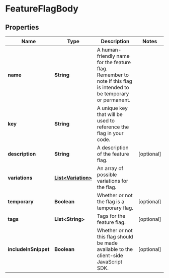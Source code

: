 
# FeatureFlagBody

## Properties
Name | Type | Description | Notes
------------ | ------------- | ------------- | -------------
**name** | **String** | A human-friendly name for the feature flag. Remember to note if this flag is intended to be temporary or permanent. | 
**key** | **String** | A unique key that will be used to reference the flag in your code. | 
**description** | **String** | A description of the feature flag. |  [optional]
**variations** | [**List&lt;Variation&gt;**](Variation.md) | An array of possible variations for the flag. | 
**temporary** | **Boolean** | Whether or not the flag is a temporary flag. |  [optional]
**tags** | **List&lt;String&gt;** | Tags for the feature flag. |  [optional]
**includeInSnippet** | **Boolean** | Whether or not this flag should be made available to the client-side JavaScript SDK. |  [optional]



